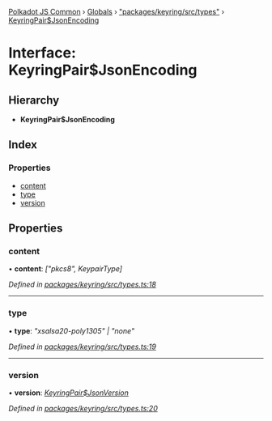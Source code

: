 [Polkadot JS Common](../README.md) › [Globals](../globals.md) › ["packages/keyring/src/types"](../modules/_packages_keyring_src_types_.md) › [KeyringPair$JsonEncoding](_packages_keyring_src_types_.keyringpair_jsonencoding.md)

# Interface: KeyringPair$JsonEncoding

## Hierarchy

* **KeyringPair$JsonEncoding**

## Index

### Properties

* [content](_packages_keyring_src_types_.keyringpair_jsonencoding.md#content)
* [type](_packages_keyring_src_types_.keyringpair_jsonencoding.md#type)
* [version](_packages_keyring_src_types_.keyringpair_jsonencoding.md#version)

## Properties

###  content

• **content**: *["pkcs8", KeypairType]*

*Defined in [packages/keyring/src/types.ts:18](https://github.com/polkadot-js/common/blob/d4e6ad55/packages/keyring/src/types.ts#L18)*

___

###  type

• **type**: *"xsalsa20-poly1305" | "none"*

*Defined in [packages/keyring/src/types.ts:19](https://github.com/polkadot-js/common/blob/d4e6ad55/packages/keyring/src/types.ts#L19)*

___

###  version

• **version**: *[KeyringPair$JsonVersion](../modules/_packages_keyring_src_types_.md#keyringpairjsonversion)*

*Defined in [packages/keyring/src/types.ts:20](https://github.com/polkadot-js/common/blob/d4e6ad55/packages/keyring/src/types.ts#L20)*

